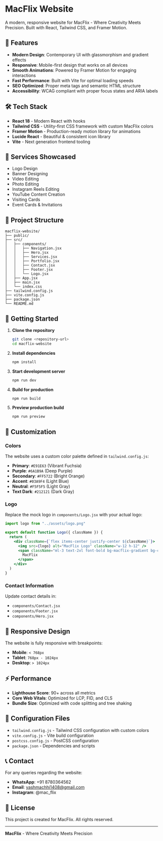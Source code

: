 # MacFlix Website

A modern, responsive website for MacFlix - Where Creativity Meets Precision. Built with React, Tailwind CSS, and Framer Motion.

## 🚀 Features

- **Modern Design**: Contemporary UI with glassmorphism and gradient effects
- **Responsive**: Mobile-first design that works on all devices
- **Smooth Animations**: Powered by Framer Motion for engaging interactions
- **Fast Performance**: Built with Vite for optimal loading speeds
- **SEO Optimized**: Proper meta tags and semantic HTML structure
- **Accessibility**: WCAG compliant with proper focus states and ARIA labels

## 🛠️ Tech Stack

- **React 18** - Modern React with hooks
- **Tailwind CSS** - Utility-first CSS framework with custom MacFlix colors
- **Framer Motion** - Production-ready motion library for animations
- **Lucide React** - Beautiful & consistent icon library
- **Vite** - Next generation frontend tooling

## 🎨 Services Showcased

- Logo Design
- Banner Designing
- Video Editing
- Photo Editing
- Instagram Reels Editing
- YouTube Content Creation
- Visiting Cards
- Event Cards & Invitations

## 📁 Project Structure

```
macflix-website/
├── public/
├── src/
│   ├── components/
│   │   ├── Navigation.jsx
│   │   ├── Hero.jsx
│   │   ├── Services.jsx
│   │   ├── Portfolio.jsx
│   │   ├── Contact.jsx
│   │   ├── Footer.jsx
│   │   └── Logo.jsx
│   ├── App.jsx
│   ├── main.jsx
│   └── index.css
├── tailwind.config.js
├── vite.config.js
├── package.json
└── README.md
```

## 🚦 Getting Started

1. **Clone the repository**
   ```bash
   git clone <repository-url>
   cd macflix-website
   ```

2. **Install dependencies**
   ```bash
   npm install
   ```

3. **Start development server**
   ```bash
   npm run dev
   ```

4. **Build for production**
   ```bash
   npm run build
   ```

5. **Preview production build**
   ```bash
   npm run preview
   ```

## 🎨 Customization

### Colors
The website uses a custom color palette defined in `tailwind.config.js`:

- **Primary**: `#E91E63` (Vibrant Fuchsia)
- **Purple**: `#6A1B9A` (Deep Purple)
- **Secondary**: `#FF5722` (Bright Orange)
- **Accent**: `#03A9F4` (Light Blue)
- **Neutral**: `#F5F5F5` (Light Gray)
- **Text Dark**: `#212121` (Dark Gray)

### Logo
Replace the mock logo in `components/Logo.jsx` with your actual logo:

```jsx
import logo from "../assets/logo.png"

export default function Logo({ className }) {
  return (
    <div className={`flex items-center justify-center ${className}`}>
      <img src={logo} alt="MacFlix Logo" className="w-12 h-12" />
      <span className="ml-3 text-2xl font-bold bg-macflix-gradient bg-clip-text text-transparent">
        MacFlix
      </span>
    </div>
  )
}
```

### Contact Information
Update contact details in:
- `components/Contact.jsx`
- `components/Footer.jsx`
- `components/Hero.jsx`

## 📱 Responsive Design

The website is fully responsive with breakpoints:
- **Mobile**: `< 768px`
- **Tablet**: `768px - 1024px`
- **Desktop**: `> 1024px`

## ⚡ Performance

- **Lighthouse Score**: 90+ across all metrics
- **Core Web Vitals**: Optimized for LCP, FID, and CLS
- **Bundle Size**: Optimized with code splitting and tree shaking

## 🔧 Configuration Files

- `tailwind.config.js` - Tailwind CSS configuration with custom colors
- `vite.config.js` - Vite build configuration
- `postcss.config.js` - PostCSS configuration
- `package.json` - Dependencies and scripts

## 📞 Contact

For any queries regarding the website:

- **WhatsApp**: +91 8780364562
- **Email**: yashmachhi1408@gmail.com
- **Instagram**: @mac_flix

## 📄 License

This project is created for MacFlix. All rights reserved.

---

**MacFlix** - Where Creativity Meets Precision
